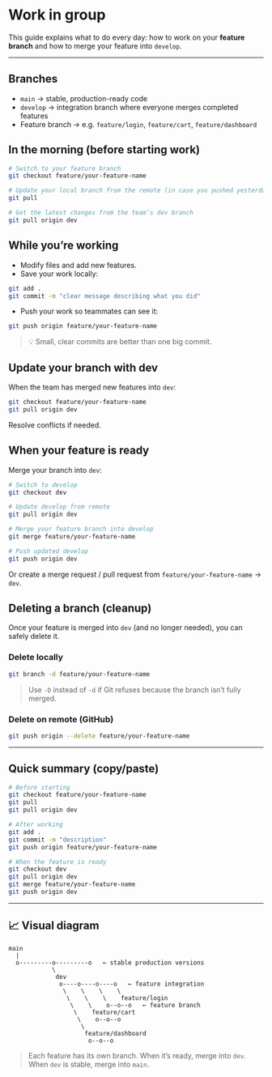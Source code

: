 # Work in group

This guide explains what to do every day: how to work on your **feature branch** and how to merge your feature into `develop`.

---

## Branches
- `main` → stable, production-ready code
- `develop` → integration branch where everyone merges completed features
- Feature branch → e.g. `feature/login`, `feature/cart`, `feature/dashboard`

## In the morning (before starting work)

```bash
# Switch to your feature branch
git checkout feature/your-feature-name

# Update your local branch from the remote (in case you pushed yesterday)
git pull

# Get the latest changes from the team’s dev branch
git pull origin dev
```

## While you’re working
- Modify files and add new features.
- Save your work locally:

```bash
git add .
git commit -m "clear message describing what you did"
```

- Push your work so teammates can see it:

```bash
git push origin feature/your-feature-name
```

> 💡 Small, clear commits are better than one big commit.

## Update your branch with dev

When the team has merged new features into `dev`:

```bash
git checkout feature/your-feature-name
git pull origin dev
```

Resolve conflicts if needed.

## When your feature is ready

Merge your branch into `dev`:

```bash
# Switch to develop
git checkout dev

# Update develop from remote
git pull origin dev

# Merge your feature branch into develop
git merge feature/your-feature-name

# Push updated develop
git push origin dev
```

Or create a merge request / pull request from `feature/your-feature-name` → `dev`.

## Deleting a branch (cleanup)

Once your feature is merged into `dev` (and no longer needed), you can safely delete it.

### Delete locally
```bash
git branch -d feature/your-feature-name
```
> Use `-D` instead of `-d` if Git refuses because the branch isn’t fully merged.

### Delete on remote (GitHub)
```bash
git push origin --delete feature/your-feature-name
```

---

## Quick summary (copy/paste)

```bash
# Before starting
git checkout feature/your-feature-name
git pull
git pull origin dev

# After working
git add .
git commit -m "description"
git push origin feature/your-feature-name
```

```bash
# When the feature is ready
git checkout dev
git pull origin dev
git merge feature/your-feature-name
git push origin dev
```

---

## 📈 Visual diagram

```
main
  |
  o---------o---------o   ← stable production versions
            \
             dev
              o----o----o----o   ← feature integration
               \    \    \    \
                \    \    \    feature/login
                 \    \    o--o--o   ← feature branch
                  \    feature/cart
                   \    o--o--o
                    \
                     feature/dashboard
                      o--o--o
```

> Each feature has its own branch. When it’s ready, merge into `dev`.  
> When `dev` is stable, merge into `main`.
